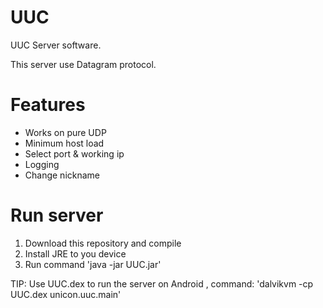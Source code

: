# UUC
UUC Server software.

This server use Datagram protocol.

# Features
* Works on pure UDP
* Minimum host load
* Select port & working ip
* Logging
* Change nickname

# Run server
1. Download this repository and compile
2. Install JRE to you device
3. Run command 'java -jar UUC.jar'

TIP:
Use UUC.dex to run the server on Android , command: 'dalvikvm -cp UUC.dex unicon.uuc.main'
